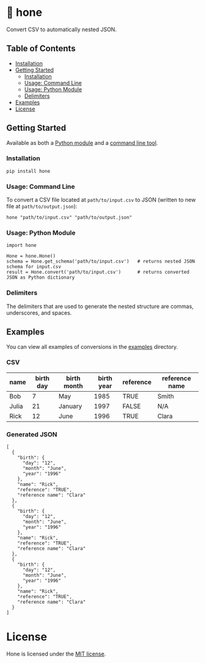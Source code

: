 # :knife: hone
Convert CSV to automatically nested JSON.

## Table of Contents
<!--ts-->
   + [Installation](#installation)
   + [Getting Started](#getting-started)
      + [Installation](#installation)
      + [Usage: Command Line](#usage-command-line)
      + [Usage: Python Module](#usage-python-module)
      + [Delimiters](#delimiters)
   + [Examples](#examples)
   + [License](#license)
<!--te-->

## Getting Started
Available as both a [Python module](#usage-python-module) and a [command line tool](#usage-command-line).

### Installation
```
pip install hone
```

### Usage: Command Line
To convert a CSV file located at `path/to/input.csv` to JSON (written to new file at `path/to/output.json`):

```
hone "path/to/input.csv" "path/to/output.json"
```

### Usage: Python Module
```
import hone

Hone = hone.Hone()
schema = Hone.get_schema('path/to/input.csv')   # returns nested JSON schema for input.csv
result = Hone.convert('path/to/input.csv')      # returns converted JSON as Python dictionary
```
### Delimiters
The delimiters that are used to generate the nested structure are commas, underscores, and spaces.

## Examples

You can view all examples of conversions in the [examples](/examples) directory.
### CSV
| name  | birth day | birth month | birth year | reference | reference name | 
|-------|-----------|-------------|------------|-----------|----------------| 
| Bob   | 7         | May         | 1985       | TRUE      | Smith          | 
| Julia | 21        | January     | 1997       | FALSE     | N/A            | 
| Rick  | 12        | June        | 1996       | TRUE      | Clara          | 
### Generated JSON
```
[
  {
    "birth": {
      "day": "12",
      "month": "June",
      "year": "1996"
    },
    "name": "Rick",
    "reference": "TRUE",
    "reference name": "Clara"
  },
  {
    "birth": {
      "day": "12",
      "month": "June",
      "year": "1996"
    },
    "name": "Rick",
    "reference": "TRUE",
    "reference name": "Clara"
  },
  {
    "birth": {
      "day": "12",
      "month": "June",
      "year": "1996"
    },
    "name": "Rick",
    "reference": "TRUE",
    "reference name": "Clara"
  }
]
```
# License
Hone is licensed under the [MIT license](LICENSE).
